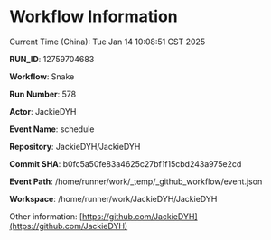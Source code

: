 # Workflow Information

Current Time (China): Tue Jan 14 10:08:51 CST 2025  

**RUN_ID**: 12759704683  

**Workflow**: Snake  

**Run Number**: 578  

**Actor**: JackieDYH  

**Event Name**: schedule  

**Repository**: JackieDYH/JackieDYH  

**Commit SHA**: b0fc5a50fe83a4625c27bf1f15cbd243a975e2cd  

**Event Path**: /home/runner/work/_temp/_github_workflow/event.json  

**Workspace**: /home/runner/work/JackieDYH/JackieDYH  

Other information: [https://github.com/JackieDYH](https://github.com/JackieDYH)
